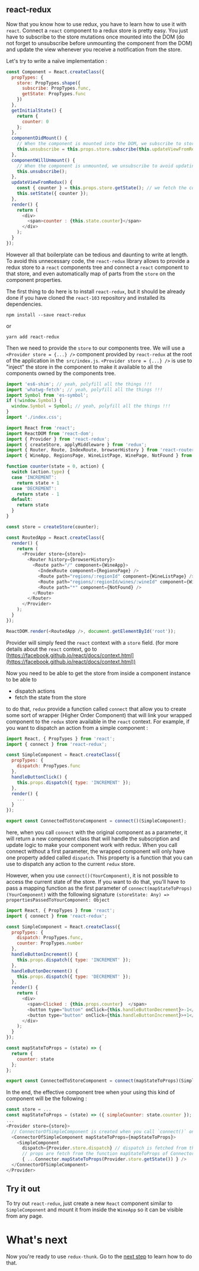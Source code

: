 ## react-redux

Now that you know how to use redux, you have to learn how to use it with `react`. Connect a `react` component to a redux store is pretty easy.
You just have to subscribe to the store mutations once mounted into the DOM (do not forget to unsubscribe before unmounting the component from the DOM) and update the view whenever you receive a notification from the store.

Let's try to write a naïve implementation :

```javascript
const Component = React.createClass({
  propTypes: {
    store: PropTypes.shape({
      subscribe: PropTypes.func,
      getState: PropTypes.func
    })
  },
  getInitialState() {
    return {
      counter: 0
    };
  },
  componentDidMount() {
    // When the component is mounted into the DOM, we subscribe to store notifications.
    this.unsubscribe = this.props.store.subscribe(this.updateViewFromRedux);
  },
  componentWillUnmount() {
    // When the component is unmounted, we unsubscribe to avoid updating a no longer existant component instance
    this.unsubscribe();
  },
  updateViewFromRedux() {
    const { counter } = this.props.store.getState(); // we fetch the complete updated state from the store
    this.setState({ counter });
  },
  render() {
    return (
      <div>
        <span>counter : {this.state.counter}</span>
      </div>
    );
  }
});
```

However all that boilerplate can be tedious and daunting to write at length.
To avoid this unnecessary code, the `react-redux` library allows to provide a redux store to a `react` components tree and connect a `react` component to that store, and even automatically map of parts from the `store` on the component properties.

The first thing to do here is to install `react-redux`, but it should be already done if you have cloned the `react-103` repository and installed its dependencies.

```
npm install --save react-redux
```

or

```
yarn add react-redux
```

Then we need to provide the `store` to our components tree. We will use a `<Provider store = {...} />` component provided by `react-redux` at the root of the application in the` src/index.js`. `<Provider store = {...} />` is use to "inject" the store in the component to make it available to all the components owned by the components tree.


```javascript
import 'es6-shim'; // yeah, polyfill all the things !!!
import 'whatwg-fetch'; // yeah, polyfill all the things !!!
import Symbol from 'es-symbol';
if (!window.Symbol) {
  window.Symbol = Symbol; // yeah, polyfill all the things !!!
}
import './index.css';

import React from 'react';
import ReactDOM from 'react-dom';
import { Provider } from 'react-redux';
import { createStore, applyMiddleware } from 'redux';
import { Router, Route, IndexRoute, browserHistory } from 'react-router'
import { WineApp, RegionsPage, WineListPage, WinePage, NotFound } from './components';

function counter(state = 0, action) {
  switch (action.type) {
  case 'INCREMENT':
    return state + 1
  case 'DECREMENT':
    return state - 1
  default:
    return state
  }
}

const store = createStore(counter);

const RoutedApp = React.createClass({
  render() {
    return (
      <Provider store={store}>
        <Router history={browserHistory}>
          <Route path="/" component={WineApp}>
            <IndexRoute component={RegionsPage} />
            <Route path="regions/:regionId" component={WineListPage} />
            <Route path="regions/:regionId/wines/:wineId" component={WinePage} />
            <Route path="*" component={NotFound} />
          </Route>
        </Router>
      </Provider>
    );
  }
});

ReactDOM.render(<RoutedApp />, document.getElementById('root'));
```
Provider will simply feed the `react` context with a `store` field. (for more details about the `react` context, go to [https://facebook.github.io/react/docs/context.html](https://facebook.github.io/react/docs/context.html))

Now you need to be able to get the store from inside a component instance to be able to

* dispatch actions
* fetch the state from the store

to do that, `redux` provide a function called `connect` that allow you to create some sort of wrapper (Higher Order Component) that will link your wrapped component to the `redux` store available in the `react` context. For example, if you want to dispatch an action from a simple component :

```javascript
import React, { PropTypes } from 'react';
import { connect } from 'react-redux';

const SimpleComponent = React.createClass({
  propTypes: {
    dispatch: PropTypes.func
  },
  handleButtonClick() {
    this.props.dispatch({ type: 'INCREMENT' });
  },
  render() {
    ...
  }
});

export const ConnectedToStoreComponent = connect()(SimpleComponent);
```

here, when you call `connect` with the original component as a parameter, it will return a new component class that will handle the subscription and update logic to make your component work with redux.
When you call connect without a first parameter, the wrapped component will only have one property added called `dispatch`. This property is a function that you can use to dispatch any action to the current `redux` store.

However, when you use `connect()(YourComponent)`, it is not possible to access the current state of the store. If you want to do that, you'll have to pass a mapping function as the first parameter of `connect(mapStateToProps)(YourComponent)` with the following signature `(storeState: Any) => propertiesPassedToYourComponent: Object`

```javascript
import React, { PropTypes } from 'react';
import { connect } from 'react-redux';

const SimpleComponent = React.createClass({
  propTypes: {
    dispatch: PropTypes.func,
    counter: PropTypes.number
  },
  handleButtonIncrement() {
    this.props.dispatch({ type: 'INCREMENT' });
  },
  handleButtonDecrement() {
    this.props.dispatch({ type: 'DECREMENT' });
  },
  render() {
    return (
      <div>
        <span>Clicked : {this.props.counter}  </span>
        <button type="button" onClick={this.handleButtonDecrement}>-1</button>
        <button type="button" onClick={this.handleButtonIncrement}>+1</button>
      </div>
    );
  }
});

const mapStateToProps = (state) => {
  return {
    counter: state
  };
};

export const ConnectedToStoreComponent = connect(mapStateToProps)(SimpleComponent);
```

In the end, the effective component tree when your using this kind of component will be the following :

```javascript
const store = ...
const mapStateToProps = (state) => ({ simpleCounter: state.counter });
...
<Provider store={store}>
  // ConnectorOfSimpleComponent is created when you call `connect()` on the wrapped component `SimpleComponent`
  <ConnectorOfSimpleComponent mapStateToProps={mapStateToProps}>
    <SimpleComponent
      dispatch={Provider.store.dispatch} // dispatch is fetched from the Provider context
      // props are fetch from the function mapStateToProps of ConnectorOfSimpleComponent called with the state of the store as parameter
      { ...Connector.mapStateToProps(Provider.store.getState()) } />
  </ConnectorOfSimpleComponent>
</Provider>
```

## Try it out

To try out `react-redux`, just create a new `React` component similar to `SimpleComponent` and mount it from inside the `WineApp` so it can be visible from any page.

# What's next

Now you're ready to use `redux-thunk`. Go to the [next step](./2-redux-thunk.md) to learn how to do that.
